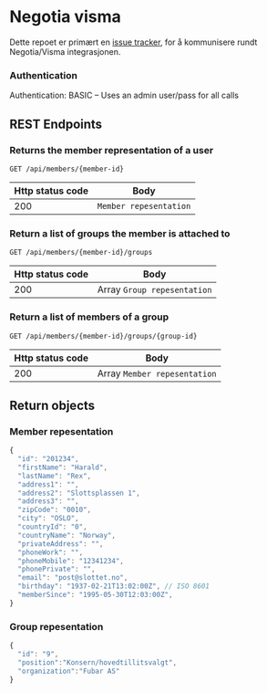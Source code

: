 # Negotia visma

Dette repoet er primært en [issue tracker](https://github.com/ItemConsulting/negotia-visma-open/issues), for å kommunisere rundt Negotia/Visma integrasjonen.

### Authentication
Authentication: BASIC – Uses an admin user/pass for all calls

## REST Endpoints

### Returns the member representation of a user

`GET /api/members/{member-id}`

| Http status code | Body                   |
|------------------|------------------------|
| 200              | `Member repesentation` |


### Return a list of groups the member is attached to

`GET /api/members/{member-id}/groups`

| Http status code | Body                        |
|------------------|-----------------------------|
| 200              | Array `Group repesentation` |

### Return a list of members of a group

`GET /api/members/{member-id}/groups/{group-id}`

| Http status code | Body                         |
|------------------|------------------------------|
| 200              | Array `Member repesentation` |

## Return objects

### Member repesentation

```javascript
{
  "id": "201234",
  "firstName": "Harald",
  "lastName": "Rex",
  "address1": "",
  "address2": "Slottsplassen 1",
  "address3": "",
  "zipCode": "0010",
  "city": "OSLO",
  "countryId": "0",
  "countryName": "Norway",
  "privateAddress": "",
  "phoneWork": "",
  "phoneMobile": "12341234",
  "phonePrivate": "",
  "email": "post@slottet.no",
  "birthday": "1937-02-21T13:02:00Z", // ISO 8601
  "memberSince": "1995-05-30T12:03:00Z",
}
```

### Group repesentation

```javascript
{
  "id": "9",
  "position":"Konsern/hovedtillitsvalgt",
  "organization":"Fubar AS"
}
```

